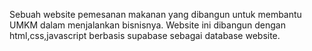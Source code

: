 Sebuah website pemesanan makanan yang dibangun untuk membantu UMKM dalam menjalankan bisnisnya. Website ini dibangun dengan html,css,javascript berbasis supabase sebagai database website.
